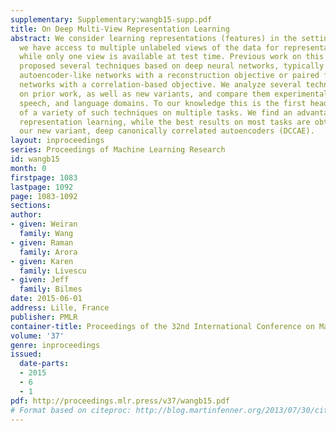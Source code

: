 ```yaml
---
supplementary: Supplementary:wangb15-supp.pdf
title: On Deep Multi-View Representation Learning
abstract: We consider learning representations (features) in the setting in which
  we have access to multiple unlabeled views of the data for representation learning
  while only one view is available at test time. Previous work on this problem has
  proposed several techniques based on deep neural networks, typically involving either
  autoencoder-like networks with a reconstruction objective or paired feedforward
  networks with a correlation-based objective. We analyze several techniques based
  on prior work, as well as new variants, and compare them experimentally on visual,
  speech, and language domains. To our knowledge this is the first head-to-head comparison
  of a variety of such techniques on multiple tasks. We find an advantage for correlation-based
  representation learning, while the best results on most tasks are obtained with
  our new variant, deep canonically correlated autoencoders (DCCAE).
layout: inproceedings
series: Proceedings of Machine Learning Research
id: wangb15
month: 0
firstpage: 1083
lastpage: 1092
page: 1083-1092
sections: 
author:
- given: Weiran
  family: Wang
- given: Raman
  family: Arora
- given: Karen
  family: Livescu
- given: Jeff
  family: Bilmes
date: 2015-06-01
address: Lille, France
publisher: PMLR
container-title: Proceedings of the 32nd International Conference on Machine Learning
volume: '37'
genre: inproceedings
issued:
  date-parts:
  - 2015
  - 6
  - 1
pdf: http://proceedings.mlr.press/v37/wangb15.pdf
# Format based on citeproc: http://blog.martinfenner.org/2013/07/30/citeproc-yaml-for-bibliographies/
---
```

